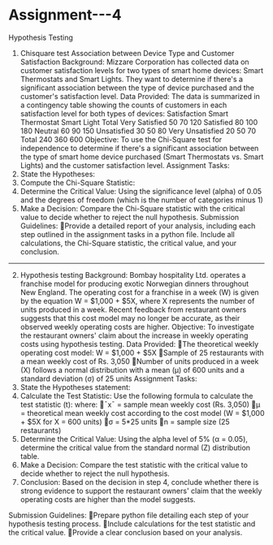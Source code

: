 # Assignment---4
Hypothesis Testing

1. Chisquare test
Association between Device Type and Customer Satisfaction
Background:
Mizzare Corporation has collected data on customer satisfaction levels for two types of smart home devices: Smart Thermostats and Smart Lights. They want to determine if there's a significant association between the type of device purchased and the customer's satisfaction level.
Data Provided:
The data is summarized in a contingency table showing the counts of customers in each satisfaction level for both types of devices:
Satisfaction	Smart Thermostat	Smart Light	Total
Very Satisfied	50	70	120
Satisfied	80	100	180
Neutral	60	90	150
Unsatisfied	30	50	80
Very Unsatisfied	20	50	70
Total	240	360	600
Objective:
To use the Chi-Square test for independence to determine if there's a significant association between the type of smart home device purchased (Smart Thermostats vs. Smart Lights) and the customer satisfaction level.
Assignment Tasks:
1. State the Hypotheses:
2. Compute the Chi-Square Statistic:
3. Determine the Critical Value:
Using the significance level (alpha) of 0.05 and the degrees of freedom (which is the number of categories minus 1)
4. Make a Decision:
Compare the Chi-Square statistic with the critical value to decide whether to reject the null hypothesis.
Submission Guidelines:
Provide a detailed report of your analysis, including each step outlined in the assignment tasks in a python file.
Include all calculations, the Chi-Square statistic, the critical value, and your conclusion.
*********************************************************************************************************************************************************************************************************************
2. Hypothesis testing
Background:
Bombay hospitality Ltd. operates a franchise model for producing exotic Norwegian dinners throughout New England. The operating cost for a franchise in a week (W) is given by the equation W = $1,000 + $5X, where X represents the number of units produced in a week. Recent feedback from restaurant owners suggests that this cost model may no longer be accurate, as their observed weekly operating costs are higher.
Objective:
To investigate the restaurant owners' claim about the increase in weekly operating costs using hypothesis testing.
Data Provided:
The theoretical weekly operating cost model: W = $1,000 + $5X
Sample of 25 restaurants with a mean weekly cost of Rs. 3,050
Number of units produced in a week (X) follows a normal distribution with a mean (μ) of 600 units and a standard deviation (σ) of 25 units
Assignment Tasks:
1. State the Hypotheses statement:
2. Calculate the Test Statistic:
Use the following formula to calculate the test statistic (t):
where:
ˉxˉ = sample mean weekly cost (Rs. 3,050)
μ = theoretical mean weekly cost according to the cost model (W = $1,000 + $5X for X = 600 units)
σ = 5*25 units
n = sample size (25 restaurants)
3. Determine the Critical Value:
Using the alpha level of 5% (α = 0.05), determine the critical value from the standard normal (Z) distribution table.
4. Make a Decision:
Compare the test statistic with the critical value to decide whether to reject the null hypothesis.
5. Conclusion:
Based on the decision in step 4, conclude whether there is strong evidence to support the restaurant owners' claim that the weekly operating costs are higher than the model suggests.

Submission Guidelines:
Prepare python file detailing each step of your hypothesis testing process.
Include calculations for the test statistic and the critical value.
Provide a clear conclusion based on your analysis.
